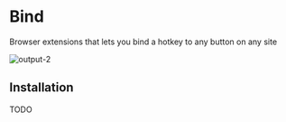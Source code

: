 # Bind

Browser extensions that lets you bind a hotkey to any button on any site

![output-2](https://github.com/user-attachments/assets/47750f2a-46e3-43cb-a00b-2a4dbc484201)

## Installation

TODO
